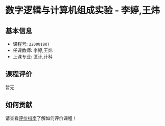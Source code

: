 # 数字逻辑与计算机组成实验 - 李婷,王炜

## 基本信息

- 课程号: `22000180T`
- 任课教师: 李婷,王炜
- 上课专业: 匡计,计科

## 课程评价

暂无

## 如何贡献

请查看[评价指南](../how-to-comment.md)了解如何评价课程！
